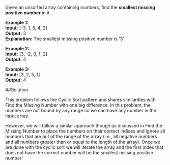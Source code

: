 Given an unsorted array containing numbers, find the **smallest missing positive number** in it.

**Example 1:**  
**Input:** [-3, 1, 5, 4, 2]  
**Output:** 3  
**Explanation:** The smallest missing positive number is '3'

**Example 2:**  
**Input:** [3, -2, 0, 1, 2]  
**Output:** 4

**Example 3:**  
**Input:** [3, 2, 5, 1]  
**Output:** 4

##Solution

This problem follows the Cyclic Sort pattern and shares similarities with Find the Missing Number with one big difference.
In this problem, the numbers are not bound by any range so we can have any number in the input array.

However, we will follow a similar approach though as discussed in Find the Missing Number to place the numbers on
their correct indices and ignore all numbers that are out of the range of the array (i.e., all negative numbers and
all numbers greater than or equal to the length of the array). Once we are done with the cyclic sort we will iterate
the array and the first index that does not have the correct number will be the smallest missing positive number!